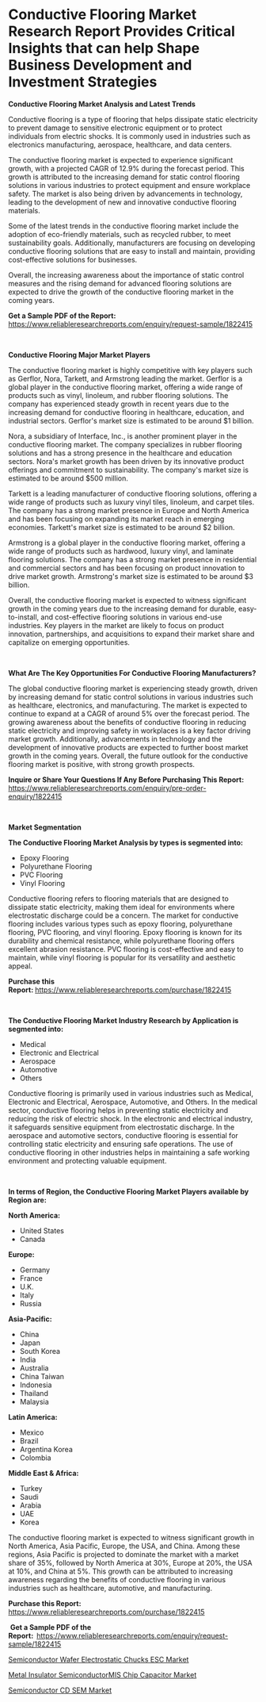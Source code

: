 <p><h1>Conductive Flooring Market Research Report Provides Critical Insights that can help Shape Business Development and Investment Strategies</h1></p><p><strong>Conductive Flooring Market Analysis and Latest Trends</strong></p>
<p><p>Conductive flooring is a type of flooring that helps dissipate static electricity to prevent damage to sensitive electronic equipment or to protect individuals from electric shocks. It is commonly used in industries such as electronics manufacturing, aerospace, healthcare, and data centers.</p><p>The conductive flooring market is expected to experience significant growth, with a projected CAGR of 12.9% during the forecast period. This growth is attributed to the increasing demand for static control flooring solutions in various industries to protect equipment and ensure workplace safety. The market is also being driven by advancements in technology, leading to the development of new and innovative conductive flooring materials.</p><p>Some of the latest trends in the conductive flooring market include the adoption of eco-friendly materials, such as recycled rubber, to meet sustainability goals. Additionally, manufacturers are focusing on developing conductive flooring solutions that are easy to install and maintain, providing cost-effective solutions for businesses.</p><p>Overall, the increasing awareness about the importance of static control measures and the rising demand for advanced flooring solutions are expected to drive the growth of the conductive flooring market in the coming years.</p></p>
<p><strong>Get a Sample PDF of the Report:&nbsp;</strong> <a href="https://www.reliableresearchreports.com/enquiry/request-sample/1822415">https://www.reliableresearchreports.com/enquiry/request-sample/1822415</a></p>
<p>&nbsp;</p>
<p><strong>Conductive Flooring Major Market Players</strong></p>
<p><p>The conductive flooring market is highly competitive with key players such as Gerflor, Nora, Tarkett, and Armstrong leading the market. Gerflor is a global player in the conductive flooring market, offering a wide range of products such as vinyl, linoleum, and rubber flooring solutions. The company has experienced steady growth in recent years due to the increasing demand for conductive flooring in healthcare, education, and industrial sectors. Gerflor's market size is estimated to be around $1 billion.</p><p>Nora, a subsidiary of Interface, Inc., is another prominent player in the conductive flooring market. The company specializes in rubber flooring solutions and has a strong presence in the healthcare and education sectors. Nora's market growth has been driven by its innovative product offerings and commitment to sustainability. The company's market size is estimated to be around $500 million.</p><p>Tarkett is a leading manufacturer of conductive flooring solutions, offering a wide range of products such as luxury vinyl tiles, linoleum, and carpet tiles. The company has a strong market presence in Europe and North America and has been focusing on expanding its market reach in emerging economies. Tarkett's market size is estimated to be around $2 billion.</p><p>Armstrong is a global player in the conductive flooring market, offering a wide range of products such as hardwood, luxury vinyl, and laminate flooring solutions. The company has a strong market presence in residential and commercial sectors and has been focusing on product innovation to drive market growth. Armstrong's market size is estimated to be around $3 billion.</p><p>Overall, the conductive flooring market is expected to witness significant growth in the coming years due to the increasing demand for durable, easy-to-install, and cost-effective flooring solutions in various end-use industries. Key players in the market are likely to focus on product innovation, partnerships, and acquisitions to expand their market share and capitalize on emerging opportunities.</p></p>
<p>&nbsp;</p>
<p><strong>What Are The Key Opportunities For Conductive Flooring Manufacturers?</strong></p>
<p><p>The global conductive flooring market is experiencing steady growth, driven by increasing demand for static control solutions in various industries such as healthcare, electronics, and manufacturing. The market is expected to continue to expand at a CAGR of around 5% over the forecast period. The growing awareness about the benefits of conductive flooring in reducing static electricity and improving safety in workplaces is a key factor driving market growth. Additionally, advancements in technology and the development of innovative products are expected to further boost market growth in the coming years. Overall, the future outlook for the conductive flooring market is positive, with strong growth prospects.</p></p>
<p><strong>Inquire or Share Your Questions If Any Before Purchasing This Report:</strong> <a href="https://www.reliableresearchreports.com/enquiry/pre-order-enquiry/1822415">https://www.reliableresearchreports.com/enquiry/pre-order-enquiry/1822415</a></p>
<p>&nbsp;</p>
<p><strong>Market Segmentation</strong></p>
<p><strong>The Conductive Flooring Market Analysis by types is segmented into:</strong></p>
<p><ul><li>Epoxy Flooring</li><li>Polyurethane Flooring</li><li>PVC Flooring</li><li>Vinyl Flooring</li></ul></p>
<p><p>Conductive flooring refers to flooring materials that are designed to dissipate static electricity, making them ideal for environments where electrostatic discharge could be a concern. The market for conductive flooring includes various types such as epoxy flooring, polyurethane flooring, PVC flooring, and vinyl flooring. Epoxy flooring is known for its durability and chemical resistance, while polyurethane flooring offers excellent abrasion resistance. PVC flooring is cost-effective and easy to maintain, while vinyl flooring is popular for its versatility and aesthetic appeal.</p></p>
<p><strong>Purchase this Report:&nbsp;</strong><a href="https://www.reliableresearchreports.com/purchase/1822415">https://www.reliableresearchreports.com/purchase/1822415</a></p>
<p>&nbsp;</p>
<p><strong>The Conductive Flooring Market Industry Research by Application is segmented into:</strong></p>
<p><ul><li>Medical</li><li>Electronic and Electrical</li><li>Aerospace</li><li>Automotive</li><li>Others</li></ul></p>
<p><p>Conductive flooring is primarily used in various industries such as Medical, Electronic and Electrical, Aerospace, Automotive, and Others. In the medical sector, conductive flooring helps in preventing static electricity and reducing the risk of electric shock. In the electronic and electrical industry, it safeguards sensitive equipment from electrostatic discharge. In the aerospace and automotive sectors, conductive flooring is essential for controlling static electricity and ensuring safe operations. The use of conductive flooring in other industries helps in maintaining a safe working environment and protecting valuable equipment.</p></p>
<p>&nbsp;</p>
<p><strong>In terms of Region, the Conductive Flooring Market Players available by Region are:</strong></p>
<p>
    <p> <strong> North America: </strong>
        <ul>
            <li>United States</li>
            <li>Canada</li>
        </ul>
        </p> 
    <p> <strong> Europe: </strong>
        <ul>
            <li>Germany</li>
            <li>France</li>
            <li>U.K.</li>
            <li>Italy</li>
            <li>Russia</li>
        </ul>
        </p> 
    <p> <strong> Asia-Pacific: </strong>
        <ul>
            <li>China</li>
            <li>Japan</li>
            <li>South Korea</li>
            <li>India</li>
            <li>Australia</li>
            <li>China Taiwan</li>
            <li>Indonesia</li>
            <li>Thailand</li>
            <li>Malaysia</li>
        </ul>
        </p> 
    <p> <strong> Latin America: </strong>
        <ul>
            <li>Mexico</li>
            <li>Brazil</li>
            <li>Argentina Korea</li>
            <li>Colombia</li>
        </ul>
        </p> 
    <p> <strong> Middle East & Africa: </strong>
        <ul>
            <li>Turkey</li>
            <li>Saudi</li>
            <li>Arabia</li>
            <li>UAE</li>
            <li>Korea</li>
        </ul>
    </p>
    </p>
<p><p>The conductive flooring market is expected to witness significant growth in North America, Asia Pacific, Europe, the USA, and China. Among these regions, Asia Pacific is projected to dominate the market with a market share of 35%, followed by North America at 30%, Europe at 20%, the USA at 10%, and China at 5%. This growth can be attributed to increasing awareness regarding the benefits of conductive flooring in various industries such as healthcare, automotive, and manufacturing.</p></p>
<p><strong>Purchase this Report: </strong><a href="https://www.reliableresearchreports.com/purchase/1822415">https://www.reliableresearchreports.com/purchase/1822415</a></p>
<p>&nbsp;<strong>Get a Sample PDF of the Report:&nbsp;&nbsp;</strong><a href="https://www.reliableresearchreports.com/enquiry/request-sample/1822415">https://www.reliableresearchreports.com/enquiry/request-sample/1822415</a></p>
<p><strong></strong></p>
<p><p><a href="https://view.publitas.com/reportprime-1/semiconductor-wafer-electrostatic-chucks-esc-market-offers-provide-insightful-data-for-the-time-period-from-2023-to-2030-and-also-provide-analysis-based-on-application-type-and-region/">Semiconductor Wafer Electrostatic Chucks ESC Market</a></p><p><a href="https://view.publitas.com/reportprime-1/metal-insulator-semiconductormis-chip-capacitor-market-research-report-the-key-to-successful-business-strategy-forecasted-for-period-from-2023-2030/">Metal Insulator SemiconductorMIS Chip Capacitor Market</a></p><p><a href="https://view.publitas.com/reportprime-1/semiconductor-cd-sem-market-size-2023-2030-global-industrial-analysis-key-geographical-regions-market-share-top-key-players-product-types-and-forecast-research-report/">Semiconductor CD SEM Market</a></p></p>